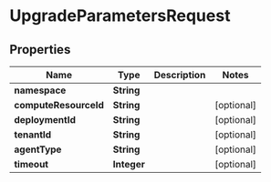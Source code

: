 

# UpgradeParametersRequest


## Properties

Name | Type | Description | Notes
------------ | ------------- | ------------- | -------------
**namespace** | **String** |  | 
**computeResourceId** | **String** |  |  [optional]
**deploymentId** | **String** |  |  [optional]
**tenantId** | **String** |  |  [optional]
**agentType** | **String** |  |  [optional]
**timeout** | **Integer** |  |  [optional]



